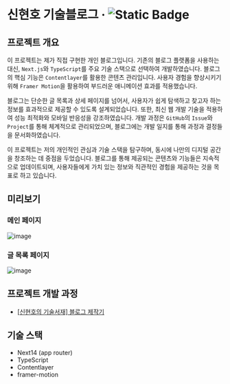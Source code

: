 # 신현호 기술블로그 &middot; ![Static Badge](https://img.shields.io/badge/vercel-caffhheiene-orange?style=plastic&logo=vercel&logoColor=black&label=vercel&color=blue&link=https%3A%2F%2Fcaffhheiene.vercel.app)

## 프로젝트 개요

이 프로젝트는 제가 직접 구현한 개인 블로그입니다. 기존의 블로그 플랫폼을 사용하는 대신, `Next.js`와 `TypeScript`를 주요 기술 스택으로 선택하여 개발하였습니다. 블로그의 핵심 기능은 `Contentlayer`를 활용한 콘텐츠 관리입니다. 사용자 경험을 향상시키기 위해 `Framer Motion`을 활용하여 부드러운 애니메이션 효과를 적용했습니다.

블로그는 단순한 글 목록과 상세 페이지를 넘어서, 사용자가 쉽게 탐색하고 찾고자 하는 정보를 효과적으로 제공할 수 있도록 설계되었습니다. 또한, 최신 웹 개발 기술을 적용하여 성능 최적화와 모바일 반응성을 강조하였습니다. 개발 과정은 `GitHub`의 `Issue`와 `Project`를 통해 체계적으로 관리되었으며, 블로그에는 개발 일지를 통해 과정과 결정들을 문서화하였습니다.

이 프로젝트는 저의 개인적인 관심과 기술 스택을 탐구하며, 동시에 나만의 디지털 공간을 창조하는 데 중점을 두었습니다. 블로그를 통해 제공되는 콘텐츠와 기능들은 지속적으로 업데이트되며, 사용자들에게 가치 있는 정보와 직관적인 경험을 제공하는 것을 목표로 하고 있습니다.

## 미리보기

### 메인 페이지

![image](https://github.com/user-attachments/assets/c95e4e78-b087-4c3b-856b-b3ff62db89f9)

### 글 목록 페이지

![image](https://github.com/user-attachments/assets/37397036-7089-4042-9733-149c4f9a09d5)

## 프로젝트 개발 과정

- [[신현호의 기술서재] 블로그 제작기](https://caffhheiene.vercel.app/posts/series-%EB%B8%94%EB%A1%9C%EA%B7%B8_%EC%A0%9C%EC%9E%91%EA%B8%B0/1)

## 기술 스택

- Next14 (app router)
- TypeScript
- Contentlayer
- framer-motion
